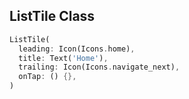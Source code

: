 ## ListTile Class

```dart
ListTile(
  leading: Icon(Icons.home),
  title: Text('Home'),
  trailing: Icon(Icons.navigate_next),
  onTap: () {},
)
```